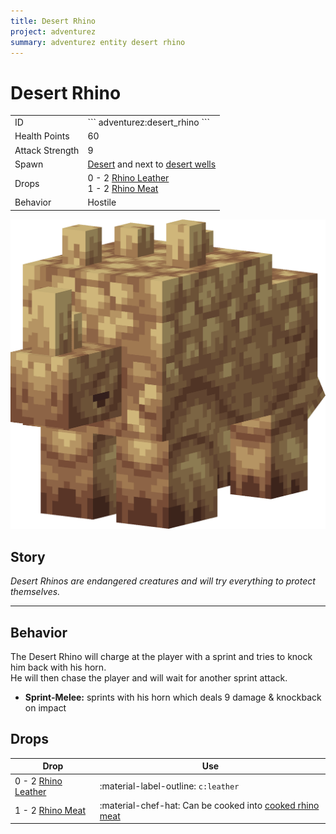 ```yaml
---
title: Desert Rhino
project: adventurez
summary: adventurez entity desert rhino
---
```

# Desert Rhino
<div class="combi">
<div class="divthing">
<table class="tablething">
    <tbody>
        <tr>
            <td class="first-column">ID</td>
            <td class="second-column">
            ```
            adventurez:desert_rhino
            ```
            </td>
        </tr>
        <tr id="linear-top">
            <td class="first-column">Health Points</td>
            <td class="second-column">60</td>
        </tr>
        <tr id="linear-top">
            <td class="first-column">Attack Strength</td>
            <td class="second-column">9</td>
        </tr>
        <tr id="linear-top">
            <td class="first-column">Spawn</td>
            <td class="second-column"><a href="https://minecraft.fandom.com/wiki/Desert" target="_blank">Desert</a> and next to <a href="../../Structures/Desert_Well/">desert wells</a></td>
        </tr>
        <tr id="linear-top">
            <td class="first-column">Drops</td>
            <td class="second-column">0 - 2 <a href="../../Items/Rhino_Leather/">Rhino Leather</a><br>1 - 2 <a href="../../Items/Rhino_Meat/">Rhino Meat</a></td>
        </tr>
        <tr id="linear-top">
            <td class="first-column">Behavior</td>
            <td class="second-column">Hostile</td>
        </tr>
    </tbody>
</table>
</div>
<div class="div-img-center">
<img src="../../../../assets/adventurez/entities/desert_rhino.png" loading="lazy" />
</div>
</div>

## Story

*Desert Rhinos are endangered creatures and will try everything to protect themselves.*

---

## Behavior

The Desert Rhino will charge at the player with a sprint and tries to knock him back with his horn.  
He will then chase the player and will wait for another sprint attack.

* **Sprint-Melee:** sprints with his horn which deals 9 damage & knockback on impact

## Drops
| Drop | Use |
| --- | --- |
| 0 - 2 <a href="../../Items/Rhino_Leather/">Rhino Leather</a> | :material-label-outline: `c:leather` |
| 1 - 2 <a href="../../Items/Rhino_Meat/">Rhino Meat</a> | :material-chef-hat: Can be cooked into <a href="../../Items/Cooked_Rhino_Meat/">cooked rhino meat</a> |